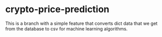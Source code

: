 # crypto-price-prediction

This is a branch with a simple feature that converts dict data that we get from the database to csv for machine learning algorithms.
